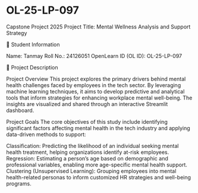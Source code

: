 # OL-25-LP-097
Capstone Project 2025
Project Title: Mental Wellness Analysis and Support Strategy


🧾 Student Information

Name: Tanmay
Roll No.: 24126051
OpenLearn ID (OL ID): OL-25-LP-097


📝 Project Description

Project Overview
This project explores the primary drivers behind mental health challenges faced by employees in the tech sector. By leveraging machine learning techniques, it aims to develop predictive and analytical tools that inform strategies for enhancing workplace mental well-being. The insights are visualized and shared through an interactive Streamlit dashboard.

Project Goals
The core objectives of this study include identifying significant factors affecting mental health in the tech industry and applying data-driven methods to support:

Classification: Predicting the likelihood of an individual seeking mental health treatment, helping organizations identify at-risk employees.
Regression: Estimating a person’s age based on demographic and professional variables, enabling more age-specific mental health support.
Clustering (Unsupervised Learning): Grouping employees into mental health-related personas to inform customized HR strategies and well-being programs.

